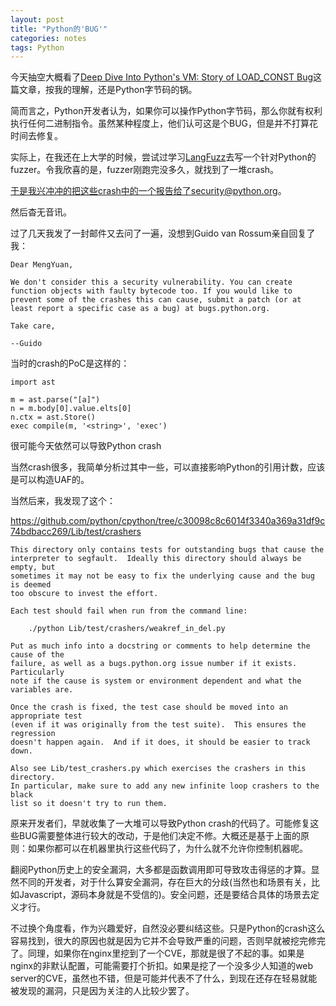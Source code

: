 ```yaml
---
layout: post
title: "Python的'BUG'"
categories: notes
tags: Python
---
```



今天抽空大概看了[Deep Dive Into Python's VM: Story of LOAD_CONST Bug](http://doar-e.github.io/blog/2014/04/17/deep-dive-into-pythons-vm-story-of-load_const-bug/)这篇文章，按我的理解，还是Python字节码的锅。

简而言之，Python开发者认为，如果你可以操作Python字节码，那么你就有权利执行任何二进制指令。虽然某种程度上，他们认可这是个BUG，但是并不打算花时间去修复。

实际上，在我还在上大学的时候，尝试过学习[LangFuzz](https://www.st.cs.uni-saarland.de/publications/files/holler-usenix-2012.pdf)去写一个针对Python的fuzzer。令我欣喜的是，fuzzer刚跑完没多久，就找到了一堆crash。

于是我兴冲冲的把这些crash中的一个报告给了security@python.org。

然后杳无音讯。

过了几天我发了一封邮件又去问了一遍，没想到Guido van Rossum亲自回复了我：

```
Dear MengYuan,

We don't consider this a security vulnerability. You can create function objects with faulty bytecode too. If you would like to prevent some of the crashes this can cause, submit a patch (or at least report a specific case as a bug) at bugs.python.org.

Take care,

--Guido

```

当时的crash的PoC是这样的：

```
import ast

m = ast.parse("[a]")
n = m.body[0].value.elts[0]
n.ctx = ast.Store()
exec compile(m, '<string>', 'exec')
```

很可能今天依然可以导致Python crash

当然crash很多，我简单分析过其中一些，可以直接影响Python的引用计数，应该是可以构造UAF的。

当然后来，我发现了这个：

https://github.com/python/cpython/tree/c30098c8c6014f3340a369a31df9c74bdbacc269/Lib/test/crashers

```
This directory only contains tests for outstanding bugs that cause the
interpreter to segfault.  Ideally this directory should always be empty, but
sometimes it may not be easy to fix the underlying cause and the bug is deemed
too obscure to invest the effort.

Each test should fail when run from the command line:

	./python Lib/test/crashers/weakref_in_del.py

Put as much info into a docstring or comments to help determine the cause of the
failure, as well as a bugs.python.org issue number if it exists.  Particularly
note if the cause is system or environment dependent and what the variables are.

Once the crash is fixed, the test case should be moved into an appropriate test
(even if it was originally from the test suite).  This ensures the regression
doesn't happen again.  And if it does, it should be easier to track down.

Also see Lib/test_crashers.py which exercises the crashers in this directory.
In particular, make sure to add any new infinite loop crashers to the black
list so it doesn't try to run them.
```

原来开发者们，早就收集了一大堆可以导致Python crash的代码了。可能修复这些BUG需要整体进行较大的改动，于是他们决定不修。大概还是基于上面的原则：如果你都可以在机器里执行这些代码了，为什么就不允许你控制机器呢。

翻阅Python历史上的安全漏洞，大多都是函数调用即可导致攻击得惩的才算。显然不同的开发者，对于什么算安全漏洞，存在巨大的分歧(当然也和场景有关，比如Javascript，源码本身就是不受信的)。安全问题，还是要结合具体的场景去定义才行。

不过换个角度看，作为兴趣爱好，自然没必要纠结这些。只是Python的crash这么容易找到，很大的原因也就是因为它并不会导致严重的问题，否则早就被挖完修完了。同理，如果你在nginx里挖到了一个CVE，那就是很了不起的事。如果是nginx的非默认配置，可能需要打个折扣。如果是挖了一个没多少人知道的web server的CVE，虽然也不错，但是可能并代表不了什么，到现在还存在轻易就能被发现的漏洞，只是因为关注的人比较少罢了。


